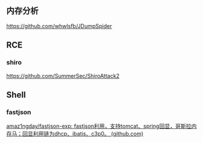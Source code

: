 ## 内存分析
https://github.com/whwlsfb/JDumpSpider


## RCE
### shiro
https://github.com/SummerSec/ShiroAttack2

## Shell
### fastjson
[amaz1ngday/fastjson-exp: fastjson利用，支持tomcat、spring回显，哥斯拉内存马；回显利用链为dhcp、ibatis、c3p0。 (github.com)](https://github.com/amaz1ngday/fastjson-exp)
